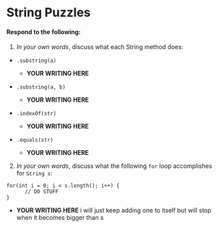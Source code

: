 # String Puzzles
#### Respond to the following:

1. *In your own words*, discuss what each String method does:
  * `.substring(a)`
    * **YOUR WRITING HERE**

  * `.substring(a, b)`
    * **YOUR WRITING HERE**

  * `.indexOf(str)`
    * **YOUR WRITING HERE**

  * `.equals(str)`
    * **YOUR WRITING HERE**


2. *In your own words*, discuss what the following `for` loop accomplishes for `String s`:
```
for(int i = 0; i < s.length(); i++) {
      // DO STUFF
}
```
  * **YOUR WRITING HERE**
i will just keep adding one to itself but will stop when it becomes bigger than s
